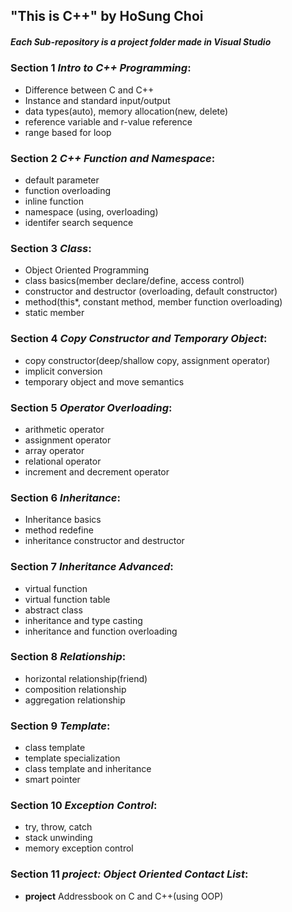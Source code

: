 ## "This is C++" by HoSung Choi
##### Each Sub-repository is a project folder made in Visual Studio

### Section 1 _Intro to C++ Programming_:
  - Difference between C and C++
  - Instance and standard input/output
  - data types(auto), memory allocation(new, delete)
  - reference variable and r-value reference
  - range based for loop
### Section 2 _C++ Function and Namespace_:
  - default parameter
  - function overloading
  - inline function
  - namespace (using, overloading)
  - identifer search sequence
### Section 3 _Class_:
  - Object Oriented Programming
  - class basics(member declare/define, access control)
  - constructor and destructor (overloading, default constructor)
  - method(this*, constant method, member function overloading)
  - static member
### Section 4 _Copy Constructor and Temporary Object_:
  - copy constructor(deep/shallow copy, assignment operator)
  - implicit conversion
  - temporary object and move semantics
### Section 5 _Operator Overloading_:
  - arithmetic operator
  - assignment operator
  - array operator
  - relational operator
  - increment and decrement operator
### Section 6 _Inheritance_:
  - Inheritance basics
  - method redefine
  - inheritance constructor and destructor
### Section 7 _Inheritance Advanced_:
  - virtual function
  - virtual function table
  - abstract class
  - inheritance and type casting
  - inheritance and function overloading
### Section 8 _Relationship_:
  - horizontal relationship(friend)
  - composition relationship
  - aggregation relationship
### Section 9 _Template_:
  - class template
  - template specialization
  - class template and inheritance
  - smart pointer
### Section 10 _Exception Control_:
  - try, throw, catch
  - stack unwinding
  - memory exception control
### Section 11 _**project**: Object Oriented Contact List_:
  - **project** Addressbook on C and C++(using OOP)





